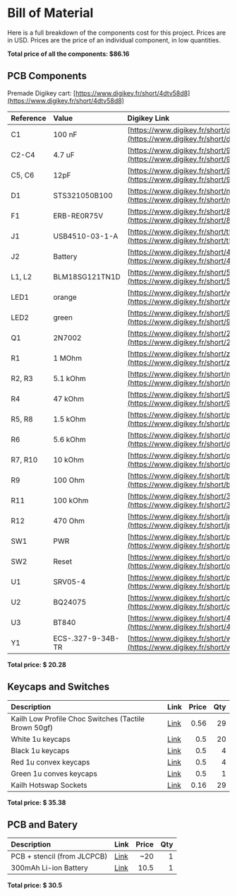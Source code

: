 # Bill of Material

Here is a full breakdown of the components cost for this project. 
Prices are in USD.
Prices are the price of an individual component, in low quantities.

**Total price of all the components: $86.16**

## PCB Components

Premade Digikey cart: [https://www.digikey.fr/short/4dtv58d8](https://www.digikey.fr/short/4dtv58d8)

| Reference   | Value              | Digikey Link                                          |   Price |   Qty |
|:------------|:-------------------|:------------------------------------------------------|--------:|------:|
| C1          | 100 nF             | [https://www.digikey.fr/short/dfdcwqzh](https://www.digikey.fr/short/dfdcwqzh)              |    0.1  |     1 |
| C2-C4       | 4.7 uF             | [https://www.digikey.fr/short/9ddcdmj1](https://www.digikey.fr/short/9ddcdmj1)              |    0.12 |     3 |
| C5, C6      | 12pF               | [https://www.digikey.fr/short/93345tjz](https://www.digikey.fr/short/93345tjz)              |    0.1  |     2 |
| D1          | STS321050B100      | [https://www.digikey.fr/short/ndftbf2d](https://www.digikey.fr/short/ndftbf2d)              |    0.37 |     1 |
| F1          | ERB-RE0R75V        | [https://www.digikey.fr/short/8chdpvvc](https://www.digikey.fr/short/8chdpvvc)              |    0.27 |     1 |
| J1          | USB4510-03-1-A     | [https://www.digikey.fr/short/t5517rjb](https://www.digikey.fr/short/t5517rjb)              |    0.8  |     1 |
| J2          | Battery            | [https://www.digikey.fr/short/4nfzf328](https://www.digikey.fr/short/4nfzf328)              |    0.17 |     1 |
| L1, L2      | BLM18SG121TN1D     | [https://www.digikey.fr/short/5017v0dz](https://www.digikey.fr/short/5017v0dz)              |    0.13 |     2 |
| LED1        | orange             | [https://www.digikey.fr/short/wn1w0bhr](https://www.digikey.fr/short/wn1w0bhr)              |    0.24 |     1 |
| LED2        | green              | [https://www.digikey.fr/short/9hh0d35q](https://www.digikey.fr/short/9hh0d35q)              |    0.19 |     1 |
| Q1          | 2N7002             | [https://www.digikey.fr/short/2whmm8p2](https://www.digikey.fr/short/2whmm8p2)              |    0.45 |     1 |
| R1          | 1 MOhm             | [https://www.digikey.fr/short/z45v3mjc](https://www.digikey.fr/short/z45v3mjc)              |    0.1  |     1 |
| R2, R3      | 5.1 kOhm           | [https://www.digikey.fr/short/n44t24n9](https://www.digikey.fr/short/n44t24n9)              |    0.1  |     2 |
| R4          | 47 kOhm            | [https://www.digikey.fr/short/92pntfd4](https://www.digikey.fr/short/92pntfd4)              |    0.1  |     1 |
| R5, R8      | 1.5 kOhm           | [https://www.digikey.fr/short/phch2hb9](https://www.digikey.fr/short/phch2hb9)              |    0.1  |     2 |
| R6          | 5.6 kOhm           | [https://www.digikey.fr/short/d7m30hjz](https://www.digikey.fr/short/d7m30hjz)              |    0.1  |     1 |
| R7, R10     | 10 kOhm            | [https://www.digikey.fr/short/q2w0pb82](https://www.digikey.fr/short/q2w0pb82)              |    0.1  |     2 |
| R9          | 100 Ohm            | [https://www.digikey.fr/short/b2zjwm5d](https://www.digikey.fr/short/b2zjwm5d)              |    0.1  |     1 |
| R11         | 100 kOhm           | [https://www.digikey.fr/short/3j5f0vnv](https://www.digikey.fr/short/3j5f0vnv)              |    0.1  |     1 |
| R12         | 470 Ohm            | [https://www.digikey.fr/short/jp814v51](https://www.digikey.fr/short/jp814v51)              |    0.1  |     1 |
| SW1         | PWR                | [https://www.digikey.fr/short/pnt4qtt1](https://www.digikey.fr/short/pnt4qtt1)              |    1.07 |     1 |
| SW2         | Reset              | [https://www.digikey.fr/short/qt5jdm9z](https://www.digikey.fr/short/qt5jdm9z)              |    0.75 |     1 |
| U1          | SRV05-4            | [https://www.digikey.fr/short/p7hw7bpv](https://www.digikey.fr/short/p7hw7bpv)              |    0.1  |     1 |
| U2          | BQ24075            | [https://www.digikey.fr/short/cn0mz24p](https://www.digikey.fr/short/cn0mz24p)              |    2.35 |     1 |
| U3          | BT840              | [https://www.digikey.fr/short/4qd39n5h](https://www.digikey.fr/short/4qd39n5h)              |   10.94 |     1 |
| Y1          | ECS-.327-9-34B-TR  | [https://www.digikey.fr/short/w4d4tdrt](https://www.digikey.fr/short/w4d4tdrt)              |    0.46 |     1 |

**Total price: $ 20.28**

## Keycaps and Switches

| Description        | Link                                            |   Price |   Qty |
|:-------------------|:---------------------------------------------------|--------:|------:|
| Kailh Low Profile Choc Switches (Tactile Brown 50gf)            | [Link](https://splitkb.com/collections/switches-and-keycaps/products/kailh-low-profile-choc-switches?variant=32171144314957)              |    0.56  |     29 |
| White 1u keycaps        | [Link](https://splitkb.com/collections/switches-and-keycaps/products/moergo-pom-mbk-profile-keycaps?variant=42898367152387)              |    0.5 |     20 |
| Black 1u keycaps        | [Link](https://splitkb.com/collections/switches-and-keycaps/products/moergo-pom-mbk-profile-keycaps?variant=42898304270595)              |    0.5  |     4 |
| Red 1u convex keycaps          | [Link](https://splitkb.com/collections/switches-and-keycaps/products/mbk-pbt-coloured-blank-keycaps?variant=47289186189659)              |    0.5 |      4 |
| Green 1u conves keycaps        | [Link](https://splitkb.com/collections/switches-and-keycaps/products/mbk-pbt-coloured-blank-keycaps?variant=47289186058587)              |    0.5 |      1 |
| Kailh Hotswap Sockets         | [Link](https://splitkb.com/products/kailh-hotswap-sockets?variant=43579173306627)              |    0.16 |     29 |

**Total price: $ 35.38**

## PCB and Batery

| Description        | Link                                            |   Price |   Qty |
|:-------------------|:---------------------------------------------------|--------:|------:|
| PCB + stencil (from JLCPCB)  | [Link](https://jlcpcb.com/)              |   ~20  |     1 |
| 300mAh Li-ion Battery        | [Link](https://www.amazon.fr/EEMB-Batterie-polym%C3%A8re-Rechargeable-connecteur/dp/B09DPPP8ZV/)              |    10.5 |     1 |

**Total price: $ 30.5**